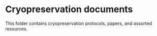 # Cryopreservation documents

This folder contains cryopreservation protocols, papers, and assorted resources.
